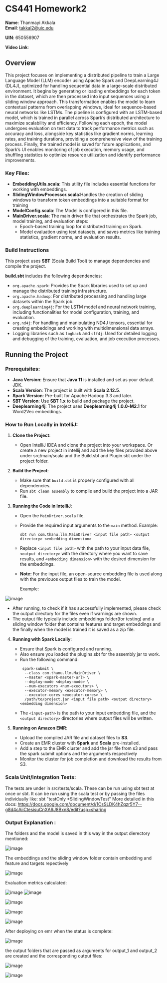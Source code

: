 # CS441 Homework2

**Name**: Thanmayi Akkala  
**Email**: takkal2@uic.edu

**UIN**: 650556907

**Video Link**: 


## Overview

This project focuses on implementing a distributed pipeline to train a Large Language Model (LLM) encoder using Apache Spark and DeepLearning4J (DL4J), optimized for handling sequential data in a large-scale distributed environment. It begins by generating or loading embeddings for each token in the dataset, which are then processed into input sequences using a sliding window approach. This transformation enables the model to learn contextual patterns from overlapping windows, ideal for sequence-based neural networks like LSTMs. The pipeline is configured with an LSTM-based model, which is trained in parallel across Spark’s distributed architecture to maximize scalability and efficiency. Following each epoch, the model undergoes evaluation on test data to track performance metrics such as accuracy and loss, alongside key statistics like gradient norms, learning rates, and training durations, providing a comprehensive view of the training process. Finally, the trained model is saved for future applications, and Spark’s UI enables monitoring of job execution, memory usage, and shuffling statistics to optimize resource utilization and identify performance improvements. 

### Key Files:
- **EmbeddingUtils.scala**: This utility file includes essential functions for working with embeddings.
- **SlidingWindowProcessor.scala**:Handles the creation of sliding windows to transform token embeddings into a suitable format for training
- **ModelConfig.scala**: The Model is configered in this file.
- **MainDriver.scala**: The main driver file that orchestrates the Spark job, model training, and evaluation steps:
  - Epoch-based training loop for distributed training on Spark.
  - Model evaluation using test datasets, and saves metrics like training statistics, gradient norms, and evaluation results.

### Build Instructions
This project uses **SBT** (Scala Build Tool) to manage dependencies and compile the project.

**build.sbt** includes the following dependencies:

- `org.apache.spark`: Provides the Spark libraries used to set up and manage the distributed training infrastructure.
- `org.apache.hadoop`: For distributed processing and handling large datasets within the Spark job.
- `org.deeplearning4j`: For the LSTM model and neural network training, including functionalities for model configuration, training, and evaluation.
- `org.nd4j`: For handling and manipulating ND4J tensors, essential for creating embeddings and working with multidimensional data arrays.
- Logging libraries such as `logback` and `slf4j`: Used for detailed logging and debugging of the training, evaluation, and job execution processes.


## Running the Project

### Prerequisites:
- **Java Version**: Ensure that **Java 11** is installed and set as your default JDK.
- **Scala Version**: The project is built with **Scala 2.12.5**.
- **Spark Version**: Pre-built for Apache Hadoop 3.3 and later.
- **SBT Version**: Use **SBT 1.x** to build and package the project.
- **Deeplearning4j**: The project uses **Deeplearning4j 1.0.0-M2.1** for Word2Vec embeddings.

### How to Run Locally in IntelliJ:

1. **Clone the Project**: 
   - Open IntelliJ IDEA and clone the project into your workspace. Or create a new project in intellij and add the key files provided above under src/main/scala and the Build.sbt and Plugin.sbt under the project folder.

2. **Build the Project**:
   - Make sure that `build.sbt` is properly configured with all dependencies.
   - Run `sbt clean assembly` to compile and build the project into a JAR file.

3. **Running the Code in IntelliJ**:
   - Open the `MainDriver.scala` file.
   - Provide the required input arguments to the `main` method. Example:
     ```
     sbt run com.thanu.llm.MainDriver <input file path> <output directory> <embedding dimension>
     ```
   - Replace `<input file path>` with the path to your input data file, `<output directory>` with the directory where you want to save results, and `<embedding dimension>` with the desired dimension for the embeddings.

   - **Note:** For the input file, an open-source embedding file is used along with the previouos output files to train the model.

     Example:

![image](https://github.com/user-attachments/assets/2f0fca4a-3a19-4c59-987d-66d66d28dca2)

   - After running, to check if it has successfully implemented, please check the output directory for the files even if warnings are shown.
   - The output file typically include embeddings folder(for testing) and a sliding window folder that contains features and target embeddings and the finally when the model is trained it is saved as a zip file.

4. **Running with Spark Locally**:
   - Ensure that Spark is configured and running.
   - Also ensure you loaded the plugins.sbt for the assembly jar to work.
   - Run the following command:
     ```
      spark-submit \
       --class com.thanu.llm.MainDriver \
       --master <spark-master-url> \
       --deploy-mode <deploy-mode> \
       --num-executors <num-executors> \
       --executor-memory <executor-memory> \
       --executor-cores <executor-cores> \
       /path/to/project.jar <input file path> <output directory> <embedding dimension>
     ```
   - The `<input-path>` is the path to your input embedding file, and the `<output directory>` directories where output files will be written.

5. **Running on Amazon EMR**:
   - Upload the compiled JAR file and dataset files to **S3**.
   - Create an EMR cluster with **Spark** and **Scala** pre-installed.
   - Add a step to the EMR cluster and add the jar file from s3 and pass the spark submit options and the arguments respectively
   - Monitor the cluster for job completion and download the results from S3.
### Scala Unit/Integration Tests:
The tests are under in src/tests/scala. These can be run using sbt test at once or sbt.
It can be run using the scala test or by passing the files individually like: sbt "testOnly *SlidingWindowTest"
More detailed in this docs: https://docs.google.com/document/d/1CsSLDK4hZqzr5Y7--g8d4cAiiCtesisuCnXA9J8Bxn8/edit?usp=sharing
### Output Explanation :
The folders and the model is saved in this way in the output dierectory mentioned:

![image](https://github.com/user-attachments/assets/addf1332-8c41-4f35-b70e-ade8fa79cc04)

The embeddings and the sliding window folder contain embedding and feature and targets repectively

![image](https://github.com/user-attachments/assets/d9bed975-12fe-4529-b7a4-aff6d94c4b37)

Evaluation metrics calculated:

![image](https://github.com/user-attachments/assets/4f3fc0be-a8f1-4e30-ac1a-d10b064f10d3)
![image](https://github.com/user-attachments/assets/de995337-712c-424b-bbe4-af8e70ad0156)

![image](https://github.com/user-attachments/assets/93472386-4144-4d66-a30a-76536e4b48d0)


![image](https://github.com/user-attachments/assets/a19221cd-608f-462e-9d82-3944b2f1a2d4)

![image](https://github.com/user-attachments/assets/1659ee78-26bb-44ed-8f92-164f8fb1094f)


After deploying on emr when the status is complete:

![image](https://github.com/user-attachments/assets/3f01cf0d-7fac-474d-a262-bc53f3c46526)

the output folders that are passed as arguments for output_1 and output_2 are created and the corresponding output files:

![image](https://github.com/user-attachments/assets/ff30a583-39b1-49b3-85d7-6b1541d8078d)

![image](https://github.com/user-attachments/assets/a9882073-f6c0-4158-ae20-2547dda6a0da)





